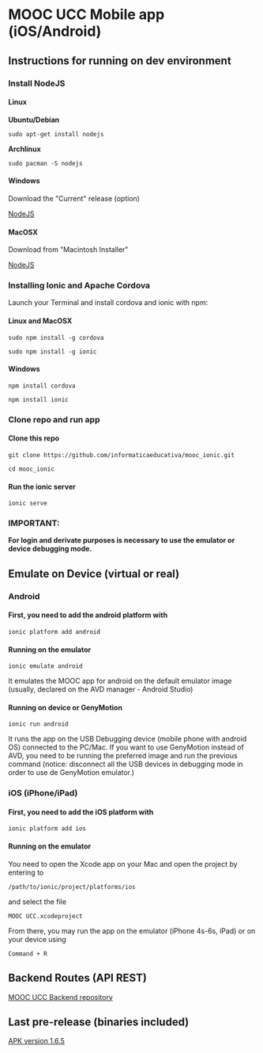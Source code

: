 # MOOC UCC Mobile app (iOS/Android)

## Instructions for running on dev environment

### Install NodeJS

#### Linux

**Ubuntu/Debian**

`sudo apt-get install nodejs`

**Archlinux**

`sudo pacman -S nodejs`

#### Windows

Download the "Current" release (option)

[NodeJS](https://nodejs.org/en/download/)

#### MacOSX

Download from "Macintosh Installer"

[NodeJS](https://nodejs.org/en/download/)

### Installing Ionic and Apache Cordova

Launch your Terminal and install cordova and ionic with npm:
#### Linux and MacOSX
`sudo npm install -g cordova`

`sudo npm install -g ionic`

#### Windows
`npm install cordova`

`npm install ionic`

### Clone repo and run app

#### Clone this repo

`git clone https://github.com/informaticaeducativa/mooc_ionic.git`

`cd mooc_ionic`

#### Run the ionic server

`ionic serve`

### IMPORTANT:
**For login and derivate purposes is necessary to use the emulator or device debugging mode.**

## Emulate on Device (virtual or real)

### Android

#### First, you need to add the android platform with

`ionic platform add android`

#### Running on the emulator

`ionic emulate android`

It emulates the MOOC app for android on the default emulator image (usually, declared on the AVD manager - Android Studio)

#### Running on device or GenyMotion

`ionic run android`

It runs the app on the USB Debugging device (mobile phone with android OS) connected to the PC/Mac.
If you want to use GenyMotion instead of AVD, you need to be running the preferred image and run the previous command (notice: disconnect all the USB devices in debugging mode in order to use de GenyMotion emulator.)

### iOS (iPhone/iPad)

#### First, you need to add the iOS platform with

`ionic platform add ios`

#### Running on the emulator

You need to open the Xcode app on your Mac and open the project by entering to

`/path/to/ionic/project/platforms/ios`

and select the file

`MOOC UCC.xcodeproject`

From there, you may run the app on the emulator (iPhone 4s-6s, iPad) or on your device using

`Command + R`

## Backend Routes (API REST)

[MOOC UCC Backend repository](https://github.com/informaticaeducativa/moocucc)

## Last pre-release (binaries included)

[APK version 1.6.5](https://github.com/informaticaeducativa/mooc_ionic/releases/tag/v1.6.5)
